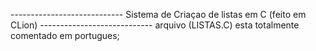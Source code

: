---------------------------- Sistema de Criaçao de listas em C (feito em CLion) ----------------------------
arquivo (LISTAS.C) esta totalmente comentado em portugues; 
